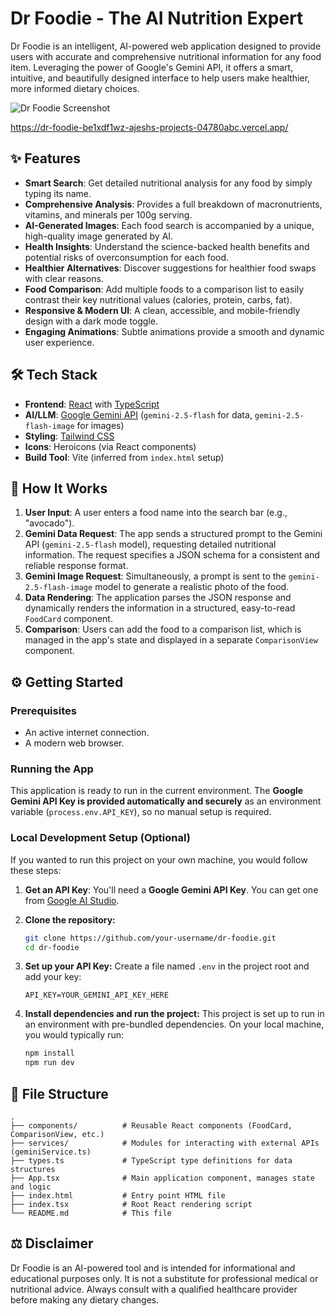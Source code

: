 # Dr Foodie - The AI Nutrition Expert

Dr Foodie is an intelligent, AI-powered web application designed to provide users with accurate and comprehensive nutritional information for any food item. Leveraging the power of Google's Gemini API, it offers a smart, intuitive, and beautifully designed interface to help users make healthier, more informed dietary choices.

![Dr Foodie Screenshot](https://storage.googleapis.com/aistudio-hosting/workspace-storage/e0b19231-3c58-45e0-811e-08709559c55b/dr-foodie-screenshot.png)

https://dr-foodie-be1xdf1wz-ajeshs-projects-04780abc.vercel.app/

## ✨ Features

- **Smart Search**: Get detailed nutritional analysis for any food by simply typing its name.
- **Comprehensive Analysis**: Provides a full breakdown of macronutrients, vitamins, and minerals per 100g serving.
- **AI-Generated Images**: Each food search is accompanied by a unique, high-quality image generated by AI.
- **Health Insights**: Understand the science-backed health benefits and potential risks of overconsumption for each food.
- **Healthier Alternatives**: Discover suggestions for healthier food swaps with clear reasons.
- **Food Comparison**: Add multiple foods to a comparison list to easily contrast their key nutritional values (calories, protein, carbs, fat).
- **Responsive & Modern UI**: A clean, accessible, and mobile-friendly design with a dark mode toggle.
- **Engaging Animations**: Subtle animations provide a smooth and dynamic user experience.

## 🛠️ Tech Stack

- **Frontend**: [React](https://react.dev/) with [TypeScript](https://www.typescriptlang.org/)
- **AI/LLM**: [Google Gemini API](https://ai.google.dev/) (`gemini-2.5-flash` for data, `gemini-2.5-flash-image` for images)
- **Styling**: [Tailwind CSS](https://tailwindcss.com/)
- **Icons**: Heroicons (via React components)
- **Build Tool**: Vite (inferred from `index.html` setup)

## 🚀 How It Works

1.  **User Input**: A user enters a food name into the search bar (e.g., "avocado").
2.  **Gemini Data Request**: The app sends a structured prompt to the Gemini API (`gemini-2.5-flash` model), requesting detailed nutritional information. The request specifies a JSON schema for a consistent and reliable response format.
3.  **Gemini Image Request**: Simultaneously, a prompt is sent to the `gemini-2.5-flash-image` model to generate a realistic photo of the food.
4.  **Data Rendering**: The application parses the JSON response and dynamically renders the information in a structured, easy-to-read `FoodCard` component.
5.  **Comparison**: Users can add the food to a comparison list, which is managed in the app's state and displayed in a separate `ComparisonView` component.

## ⚙️ Getting Started

### Prerequisites

- An active internet connection.
- A modern web browser.

### Running the App

This application is ready to run in the current environment. The **Google Gemini API Key is provided automatically and securely** as an environment variable (`process.env.API_KEY`), so no manual setup is required.

### Local Development Setup (Optional)

If you wanted to run this project on your own machine, you would follow these steps:

1.  **Get an API Key**:
    You'll need a **Google Gemini API Key**. You can get one from [Google AI Studio](https://aistudio.google.com/).

2.  **Clone the repository:**
    ```bash
    git clone https://github.com/your-username/dr-foodie.git
    cd dr-foodie
    ```

3.  **Set up your API Key:**
    Create a file named `.env` in the project root and add your key:
    ```
    API_KEY=YOUR_GEMINI_API_KEY_HERE
    ```

4.  **Install dependencies and run the project:**
    This project is set up to run in an environment with pre-bundled dependencies. On your local machine, you would typically run:
    ```bash
    npm install
    npm run dev
    ```

## 📂 File Structure

```
.
├── components/          # Reusable React components (FoodCard, ComparisonView, etc.)
├── services/            # Modules for interacting with external APIs (geminiService.ts)
├── types.ts             # TypeScript type definitions for data structures
├── App.tsx              # Main application component, manages state and logic
├── index.html           # Entry point HTML file
├── index.tsx            # Root React rendering script
└── README.md            # This file
```

## ⚖️ Disclaimer

Dr Foodie is an AI-powered tool and is intended for informational and educational purposes only. It is not a substitute for professional medical or nutritional advice. Always consult with a qualified healthcare provider before making any dietary changes.
